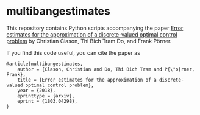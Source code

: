 # multibangestimates

This repository contains Python scripts accompanying the paper [Error estimates for the approximation of a discrete-valued optimal control problem](https://arxiv.org/abs/1803.04298) by Christian Clason, Thi Bich Tram Do, and Frank Pörner.

If you find this code useful, you can cite the paper as

    @article{multibangestimates,
        author = {Clason, Christian and Do, Thi Bich Tram and P{\"o}rner, Frank},
        title = {Error estimates for the approximation of a discrete-valued optimal control problem},
        year = {2018},
        eprinttype = {arxiv},
        eprint = {1803.04298},
    }


